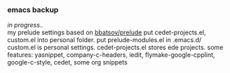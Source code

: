 ### emacs backup
*in progress..*<br/>
my prelude settings
based on [bbatsov/prelude](https://github.com/bbatsov/prelude)
put cedet-projects.el, custom.el into personal folder.
put prelude-modules.el in .emacs.d/
custom.el is personal settings. cedet-projects.el stores ede projects.
some features: yasnippet, company-c-headers, iedit, flymake-google-cpplint, google-c-style, cedet, some org snippets
